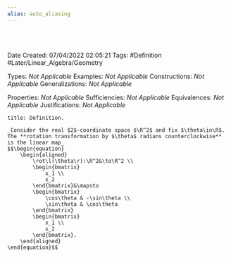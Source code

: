 ```yaml
---
alias: auto_aliasing
---
```


<br />
<br />

Date Created: 07/04/2022 02:05:21
Tags: #Definition #Later/Linear_Algebra/Geometry

Types: _Not Applicable_
Examples: _Not Applicable_
Constructions: _Not Applicable_
Generalizations: _Not Applicable_

Properties: _Not Applicable_
Sufficiencies: _Not Applicable_
Equivalences: _Not Applicable_
Justifications: _Not Applicable_

``` ad-Definition
title: Definition.

_Consider the real $2$-coordinate space $\R^2$ and fix $\theta\in\R$. The **rotation transformation by $\theta$ radians counterclockwise** is the linear map_
$$\begin{equation}
    \begin{aligned}
        \rot\l(\theta\r):\R^2&\to\R^2 \\
        \begin{bmatrix}
            x_1 \\
            x_2
        \end{bmatrix}&\mapsto
        \begin{bmatrix}
            \cos\theta & -\sin\theta \\
            \sin\theta & \cos\theta
        \end{bmatrix}
        \begin{bmatrix}
            x_1 \\
            x_2
        \end{bmatrix}.
    \end{aligned}
\end{equation}$$

```
